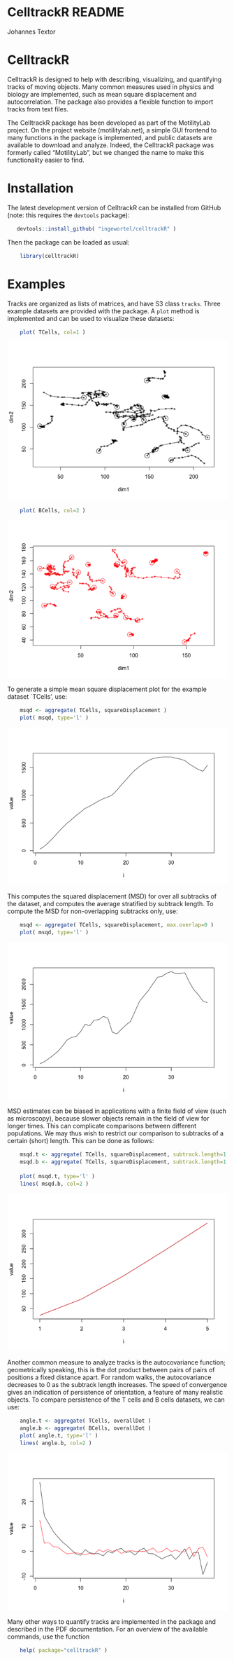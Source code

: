 CelltrackR README
================
Johannes Textor

<!-- README.md is generated from README.Rmd. Please edit that file -->

# CelltrackR

CelltrackR is designed to help with describing, visualizing, and
quantifying tracks of moving objects. Many common measures used in
physics and biology are implemented, such as mean square displacement
and autocorrelation. The package also provides a flexible function to
import tracks from text files.

The CelltrackR package has been developed as part of the MotilityLab
project. On the project website (motilitylab.net), a simple GUI frontend
to many functions in the package is implemented, and public datasets are
available to download and analyze. Indeed, the CelltrackR package was
formerly called “MotilityLab”, but we changed the name to make this
functionality easier to find.

# Installation

The latest development version of CelltrackR can be installed from
GitHub (note: this requires the `devtools` package):

``` r
   devtools::install_github( "ingewortel/celltrackR" )
```

Then the package can be loaded as usual:

``` r
    library(celltrackR)
```

# Examples

Tracks are organized as lists of matrices, and have S3 class `tracks`.
Three example datasets are provided with the package. A `plot` method is
implemented and can be used to visualize these datasets:

``` r
    plot( TCells, col=1 )
```

![](man/figures/README-unnamed-chunk-4-1.png)<!-- -->

``` r
    plot( BCells, col=2 )
```

![](man/figures/README-unnamed-chunk-4-2.png)<!-- -->

To generate a simple mean square displacement plot for the example
dataset \`TCells’, use:

``` r
    msqd <- aggregate( TCells, squareDisplacement )
    plot( msqd, type='l' )
```

![](man/figures/README-unnamed-chunk-5-1.png)<!-- -->

This computes the squared displacement (MSD) for over all subtracks of
the dataset, and computes the average stratified by subtrack length. To
compute the MSD for non-overlapping subtracks only, use:

``` r
    msqd <- aggregate( TCells, squareDisplacement, max.overlap=0 )
    plot( msqd, type='l' )
```

![](man/figures/README-unnamed-chunk-6-1.png)<!-- -->

MSD estimates can be biased in applications with a finite field of view
(such as microscopy), because slower objects remain in the field of view
for longer times. This can complicate comparisons between different
populations. We may thus wish to restrict our comparison to subtracks of
a certain (short) length. This can be done as follows:

``` r
    msqd.t <- aggregate( TCells, squareDisplacement, subtrack.length=1:5, max.overlap=0 )
    msqd.b <- aggregate( TCells, squareDisplacement, subtrack.length=1:5, max.overlap=0 )

    plot( msqd.t, type='l' )
    lines( msqd.b, col=2 )
```

![](man/figures/README-unnamed-chunk-7-1.png)<!-- -->

Another common measure to analyze tracks is the autocovariance function;
geometrically speaking, this is the dot product between pairs of pairs
of positions a fixed distance apart. For random walks, the
autocovariance decreases to 0 as the subtrack length increases. The
speed of convergence gives an indication of persistence of orientation,
a feature of many realistic objects. To compare persistence of the T
cells and B cells datasets, we can use:

``` r
    angle.t <- aggregate( TCells, overallDot )
    angle.b <- aggregate( BCells, overallDot )
    plot( angle.t, type='l' )
    lines( angle.b, col=2 )
```

![](man/figures/README-unnamed-chunk-8-1.png)<!-- -->

Many other ways to quantify tracks are implemented in the package and
described in the PDF documentation. For an overview of the available
commands, use the function

``` r
    help( package="celltrackR" )
```
